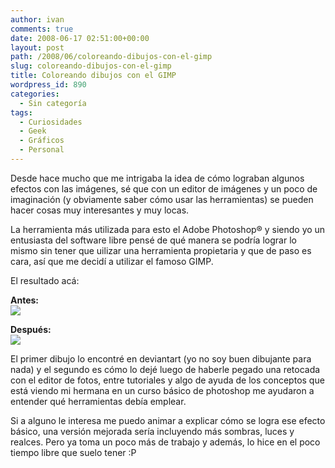 ```yaml
---
author: ivan
comments: true
date: 2008-06-17 02:51:00+00:00
layout: post
path: /2008/06/coloreando-dibujos-con-el-gimp
slug: coloreando-dibujos-con-el-gimp
title: Coloreando dibujos con el GIMP
wordpress_id: 890
categories:
  - Sin categoría
tags:
  - Curiosidades
  - Geek
  - Gráficos
  - Personal
---
```


Desde hace mucho que me intrigaba la idea de cómo lograban algunos efectos con las imágenes, sé que con un editor de imágenes y un poco de imaginación (y obviamente saber cómo usar las herramientas) se pueden hacer cosas muy interesantes y muy locas.

La herramienta más utilizada para esto el Adobe Photoshop® y siendo yo un entusiasta del software libre pensé de qué manera se podría lograr lo mismo sin tener que uilizar una herramienta propietaria y que de paso es cara, así que me decidí a utilizar el famoso GIMP.

El resultado acá:

**Antes:**  
[![](http://ivan.campananaranjo.com/wp-content/uploads/2008/06/avengers_sketchups_2_by_chachaman.jpg)](http://4.bp.blogspot.com/_T2UWuNJg3dQ/SFbg0qGtIzI/AAAAAAAAAXs/l5PwIQwJo-4/s1600-h/avengers_sketchups_2_by_chachaman.jpg)

**Después:**  
[![](http://ivan.campananaranjo.com/wp-content/uploads/2008/06/avengers.jpg)](http://1.bp.blogspot.com/_T2UWuNJg3dQ/SFbg1atzugI/AAAAAAAAAX0/w8PMui89epA/s1600-h/avengers.jpg)

El primer dibujo lo encontré en deviantart (yo no soy buen dibujante para nada) y el segundo es cómo lo dejé luego de haberle pegado una retocada con el editor de fotos, entre tutoriales y algo de ayuda de los conceptos que está viendo mi hermana en un curso básico de photoshop me ayudaron a entender qué herramientas debía emplear.

Si a alguno le interesa me puedo animar a explicar cómo se logra ese efecto básico, una versión mejorada sería incluyendo más sombras, luces y realces. Pero ya toma un poco más de trabajo y además, lo hice en el poco tiempo libre que suelo tener :P
